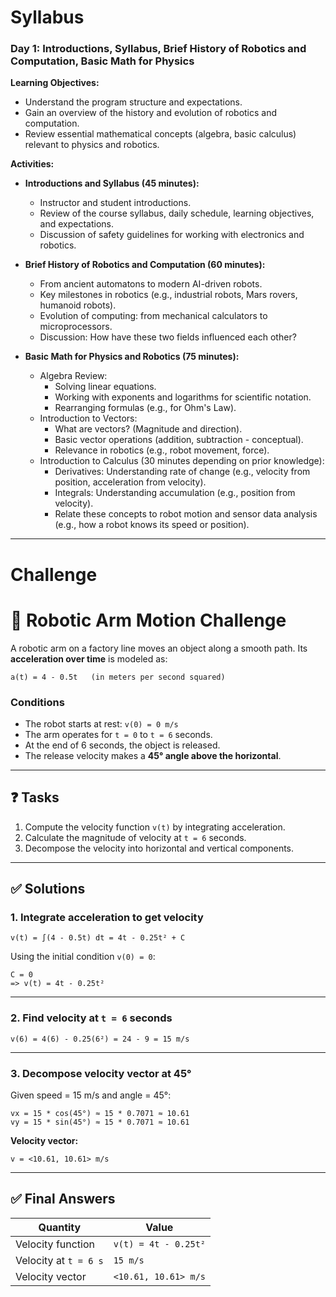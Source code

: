 # Syllabus


### Day 1: Introductions, Syllabus, Brief History of Robotics and Computation, Basic Math for Physics
**Learning Objectives:**
- Understand the program structure and expectations.
- Gain an overview of the history and evolution of robotics and computation.
- Review essential mathematical concepts (algebra, basic calculus) relevant to physics and robotics.

**Activities:**
- **Introductions and Syllabus (45 minutes):**
  - Instructor and student introductions.
  - Review of the course syllabus, daily schedule, learning objectives, and expectations.
  - Discussion of safety guidelines for working with electronics and robotics.

- **Brief History of Robotics and Computation (60 minutes):**
  - From ancient automatons to modern AI-driven robots.
  - Key milestones in robotics (e.g., industrial robots, Mars rovers, humanoid robots).
  - Evolution of computing: from mechanical calculators to microprocessors.
  - Discussion: How have these two fields influenced each other?

- **Basic Math for Physics and Robotics (75 minutes):**
  - Algebra Review:
    - Solving linear equations.
    - Working with exponents and logarithms for scientific notation.
    - Rearranging formulas (e.g., for Ohm's Law).
  - Introduction to Vectors:
    - What are vectors? (Magnitude and direction).
    - Basic vector operations (addition, subtraction - conceptual).
    - Relevance in robotics (e.g., robot movement, force).
  - Introduction to Calculus (30 minutes depending on prior knowledge):
    - Derivatives: Understanding rate of change (e.g., velocity from position, acceleration from velocity).
    - Integrals: Understanding accumulation (e.g., position from velocity).
    - Relate these concepts to robot motion and sensor data analysis (e.g., how a robot knows its speed or position).

---
# Challenge

# 🤖 Robotic Arm Motion Challenge

A robotic arm on a factory line moves an object along a smooth path. Its **acceleration over time** is modeled as:

```
a(t) = 4 - 0.5t   (in meters per second squared)
```

### Conditions

* The robot starts at rest:
  `v(0) = 0 m/s`
* The arm operates for `t = 0` to `t = 6` seconds.
* At the end of 6 seconds, the object is released.
* The release velocity makes a **45° angle above the horizontal**.

---

## ❓ Tasks

1. Compute the velocity function `v(t)` by integrating acceleration.
2. Calculate the magnitude of velocity at `t = 6` seconds.
3. Decompose the velocity into horizontal and vertical components.

---

## ✅ Solutions

### 1. Integrate acceleration to get velocity

```
v(t) = ∫(4 - 0.5t) dt = 4t - 0.25t² + C
```

Using the initial condition `v(0) = 0`:

```
C = 0
=> v(t) = 4t - 0.25t²
```

---

### 2. Find velocity at `t = 6` seconds

```
v(6) = 4(6) - 0.25(6²) = 24 - 9 = 15 m/s
```

---

### 3. Decompose velocity vector at 45°

Given speed = 15 m/s and angle = 45°:

```
vx = 15 * cos(45°) ≈ 15 * 0.7071 ≈ 10.61
vy = 15 * sin(45°) ≈ 15 * 0.7071 ≈ 10.61
```

**Velocity vector:**

```
v = <10.61, 10.61> m/s
```

---



## ✅ Final Answers

| Quantity              | Value                |
| --------------------- | -------------------- |
| Velocity function     | `v(t) = 4t - 0.25t²` |
| Velocity at `t = 6 s` | `15 m/s`             |
| Velocity vector       | `<10.61, 10.61> m/s` |
